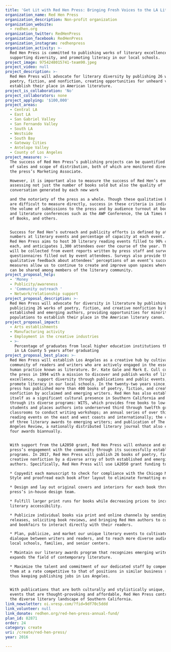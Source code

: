 ```yaml
---
title: 'Get Lit with Red Hen Press: Bringing Fresh Voices to the LA Literary Scene'
organization_name: Red Hen Press
organization_description: Non-profit organization
organization_website:
  - redhen.org
organization_twitter: RedHenPress
organization_facebook: RedHenPress
organization_instagram: redhenpress
organization_activity: >-
  Red Hen Press is committed to publishing works of literary excellence,
  supporting diversity, and promoting literacy in our local schools.
project_image: 9754248015741-team90.jpeg
project_video: null
project_description: >-
  Red Hen Press will advocate for literary diversity by publishing 26 works of
  poetry, fiction, and nonfiction, creating opportunities for unheard voices to
  establish their place in American literature.
project_is_collaboration: 'No'
project_collaborators: none
project_applying: '$100,000'
project_areas:
  - Central LA
  - East LA
  - San Gabriel Valley
  - San Fernando Valley
  - South LA
  - Westside
  - South Bay
  - Gateway Cities
  - Antelope Valley
  - County of Los Angeles
project_measure: >-
  The success of Red Hen Press’s publishing projects can be quantified by volume
  of sales and scope of distribution, both of which are monitored directly by
  the press’s Marketing Associate.

  However, it is important also to measure the success of Red Hen’s endeavors by
  assessing not just the number of books sold but also the quality of
  conversation generated by each new work

  and the notoriety of the press as a whole. Though these qualitative benchmarks
  are difficult to measure directly, success in these criteria is indicated by
  the volume of submissions to the press and by audience turnout at book fairs
  and literature conferences such as the AWP Conference, the LA Times Festival
  of Books, and others. 


  Success for Red Hen’s outreach and publicity efforts is defined by attendance
  numbers at literary events and percentage of capacity at each event. In 2017,
  Red Hen Press aims to host 30 literary reading events filled to 90% capacity
  each, and anticipates 1,300 attendees over the course of the year. This data
  will be collected from event reports written by press staff and survey
  questionnaires filled out by event attendees. Surveys also provide the press
  qualitative feedback about attendees’ perceptions of an event’s success. These
  measures allow us to continue to create and improve upon spaces where ideas
  can be shared among members of the literary community.
project_proposal_help:
  - 'Money '
  - Publicity/awareness
  - 'Community outreach '
  - Network/relationship support
project_proposal_description: >-
  Red Hen Press will advocate for diversity in literature by publishing and
  publicizing 26 works of poetry, fiction, and creative nonfiction by both
  established and emerging authors, providing opportunities for minority
  populations to establish their place in the American literary canon.
project_proposal_impact:
  - Arts establishments
  - Manufacturing activity
  - Employment in the creative industries
  - >-
    Percentage of graduates from local higher education institutions that remain
    in LA County 5 years after graduating
project_proposal_best_place: >-
  Red Hen Press will establish Los Angeles as a creative hub by cultivating a
  community of readers and writers who are actively engaged in the essential
  human practice known as literature. Dr. Kate Gale and Mark E. Cull co-founded
  the press in 1994 with a mission to discover and publish works of literary
  excellence, support diversity through publications and public events, and
  promote literacy in our local schools. In the twenty-two years since, the
  press has published more than 400 books of poetry, fiction, and creative
  nonfiction by acclaimed and emerging writers. Red Hen has also established
  itself as a significant cultural presence in Southern California and beyond
  through its diverse programs: WITS, which provides free books to low-income
  students and places authors into underserved third through twelfth grade
  classrooms to conduct writing workshops; an annual series of over thirty
  reading events on the east and west coasts and internationally; the conferral
  of three literary awards to emerging writers; and publication of The Los
  Angeles Review, a nationally distributed literary journal that also confers
  four awards biannually.


  With support from the LA2050 grant, Red Hen Press will enhance and expand the
  press’s engagement with the community through its successfully established
  programs. In 2017, Red Hen Press will publish 26 books of poetry, fiction, and
  creative nonfiction by a diverse array of both established and emerging
  authors. Specifically, Red Hen Press will use LA2050 grant funding to:

  * Copyedit each manuscript to check for compliance with the Chicago Manual of
  Style and proofread each book after layout to eliminate formatting errors.

  * Design and lay out original covers and interiors for each book through the
  press’s in-house design team.

  * Fulfill larger print runs for books while decreasing prices to increase
  literary accessibility. 

  * Publicize individual books via print and online channels by sending press
  releases, soliciting book reviews, and bringing Red Hen authors to conferences
  and bookfairs to interact directly with their readers.

  * Plan, publicize, and market our unique literary events to cultivate a
  dialogue between writers and readers, and to reach more diverse audiences in
  local schools, families, and senior centers.

  * Maintain our literary awards program that recognizes emerging writers and
  expands the field of contemporary literature. 

  * Maximize the talent and commitment of our dedicated staff by compensating
  them at a rate competitive to that of positions in similar business sectors,
  thus keeping publishing jobs in Los Angeles.


  With publications that are both culturally and stylistically unique, and
  events that are thought-provoking and affordable, Red Hen Press contributes to
  the diverse literary landscape of Southern California.
link_newsletter: oi.vresp.com/?fid=9df70c5ddd
link_volunteer: null
link_donate: redhen.org/red-hen-press-annual-fund/
plan_id: 82871
order: 24
category: create
uri: /create/red-hen-press/
year: 2016

---
```

